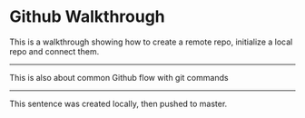# Github Walkthrough

This is a walkthrough showing how to create a remote repo, initialize a local repo and connect them.

---

This is also about common Github flow with git commands

---

This sentence was created locally, then pushed to master.
